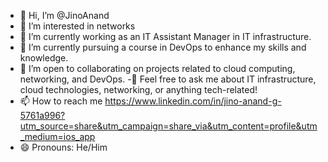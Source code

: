 - 👋 Hi, I’m @JinoAnand
- 👀 I’m interested in networks
- 🌱  I’m currently working as an IT Assistant Manager in IT infrastructure.
- 🌱 I’m currently pursuing a course in DevOps to enhance my skills and knowledge.
- 👯 I’m open to collaborating on projects related to cloud computing, networking, and DevOps.
-💬 Feel free to ask me about IT infrastructure, cloud technologies, networking, or anything tech-related!
- 📫 How to reach me https://www.linkedin.com/in/jino-anand-g-5761a996?utm_source=share&utm_campaign=share_via&utm_content=profile&utm_medium=ios_app
- 😄 Pronouns: He/Him


<!---
JinoAnand/JinoAnand is a ✨ special ✨ repository because its `README.md` (this file) appears on your GitHub profile.
You can click the Preview link to take a look at your changes.
--->
